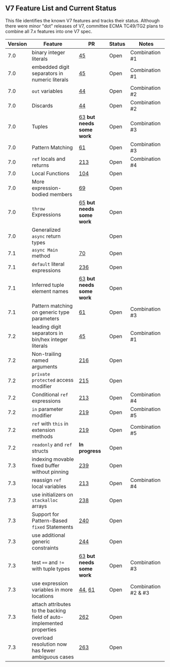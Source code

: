 ## V7 Feature List and Current Status

This file identifies the known V7 features and tracks their status. Although there were minor "dot" releases of V7, committee ECMA TC49/TG2 plans to combine all 7.x features into one V7 spec.

Version | Feature | PR | Status | Notes
------- | ------- | -- | ------ | ------
7.0 | binary integer literals | [45](https://github.com/ECMA-TC49-TG2/csharpstandard/pull/45) | Open | Combination #1
7.0 | embedded digit separators in numeric literals | [45](https://github.com/ECMA-TC49-TG2/csharpstandard/pull/45) | Open |  Combination #1
7.0 | `out` variables | [44](https://github.com/ECMA-TC49-TG2/csharpstandard/pull/44) | Open |  Combination #2
7.0 | Discards | [44](https://github.com/ECMA-TC49-TG2/csharpstandard/pull/44) | Open |  Combination #2
7.0 | Tuples | [63](https://github.com/ECMA-TC49-TG2/csharpstandard/pull/63) **but needs some work** | Open |  Combination #3
7.0 | Pattern Matching | [61](https://github.com/ECMA-TC49-TG2/csharpstandard/pull/61) | Open |  Combination #3
7.0 | `ref` locals and returns | [213](https://github.com/ECMA-TC49-TG2/csharpstandard/pull/213) | Open | Combination #4
7.0 | Local Functions | [104](https://github.com/ECMA-TC49-TG2/csharpstandard/pull/104) | Open | 
7.0 | More expression-bodied members | [69](https://github.com/ECMA-TC49-TG2/csharpstandard/pull/69) | Open |  
7.0 | `throw` Expressions | [65](https://github.com/ECMA-TC49-TG2/csharpstandard/pull/65) **but needs some work** | Open |  
7.0 | Generalized `async` return types | | Open | 
7.1 | `async Main` method | [70](https://github.com/ECMA-TC49-TG2/csharpstandard/pull/70) | Open |  
7.1 | `default` literal expressions | [236](https://github.com/ECMA-TC49-TG2/csharpstandard/pull/236) | Open |  
7.1 | Inferred tuple element names | [63](https://github.com/ECMA-TC49-TG2/csharpstandard/pull/63) **but needs some work** | Open | 
7.1 | Pattern matching on generic type parameters | [61](https://github.com/ECMA-TC49-TG2/csharpstandard/pull/61) | Open |  Combination #3
7.2 | leading digit separators in bin/hex integer literals | [45](https://github.com/ECMA-TC49-TG2/csharpstandard/pull/45) | Open |  Combination #1
7.2 | Non-trailing named arguments | [216](https://github.com/ECMA-TC49-TG2/csharpstandard/pull/216) | Open | | 
7.2 | `private protected` access modifier | [215](https://github.com/ECMA-TC49-TG2/csharpstandard/pull/215) | Open | 
7.2 | Conditional `ref` expressions | [213](https://github.com/ECMA-TC49-TG2/csharpstandard/pull/213) | Open | Combination #4
7.2 | `in` parameter modifier | [219](https://github.com/ECMA-TC49-TG2/csharpstandard/pull/219) | Open | Combination #5
7.2 | `ref` with `this` in extension methods | [219](https://github.com/ECMA-TC49-TG2/csharpstandard/pull/219) | Open | Combination #5
7.2 | `readonly` and `ref` structs | **In progress** | Open | 
7.3 | indexing movable fixed buffer without pinning | [239](https://github.com/ECMA-TC49-TG2/csharpstandard/pull/239) | Open |  
7.3 | reassign `ref` local variables | [213](https://github.com/ECMA-TC49-TG2/csharpstandard/pull/213) | Open | Combination #4
7.3 | use initializers on `stackalloc` arrays | [238](https://github.com/ECMA-TC49-TG2/csharpstandard/pull/238) | Open |  
7.3 | Support for Pattern-Based `fixed` Statements | [240](https://github.com/ECMA-TC49-TG2/csharpstandard/pull/240) | Open |  
7.3 | use additional generic constraints | [244](https://github.com/ECMA-TC49-TG2/csharpstandard/pull/244) | Open |  
7.3 | test `==` and `!=` with tuple types | [63](https://github.com/ECMA-TC49-TG2/csharpstandard/pull/63) **but needs some work** | Open |  Combination #3
7.3 | use expression variables in more locations | [44](https://github.com/ECMA-TC49-TG2/csharpstandard/pull/44), [61](https://github.com/ECMA-TC49-TG2/csharpstandard/pull/61) | Open | Combination #2 & #3
7.3 | attach attributes to the backing field of auto-implemented properties | [262](https://github.com/dotnet/csharpstandard/pull/262) | Open |  
7.3 | overload resolution now has fewer ambiguous cases | [263](https://github.com/dotnet/csharpstandard/pull/263) | Open |  
